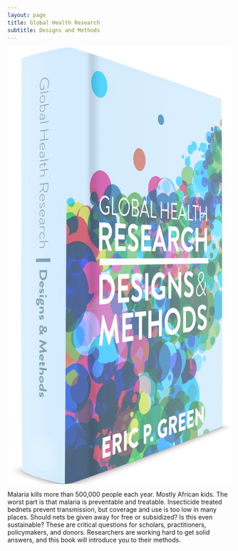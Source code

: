```yaml
---
layout: page
title: Global Health Research
subtitle: Designs and Methods
---
```


<a href="http://www.designsandmethods.com/ebook/"><img align="center" src="/img/ghr-cover-web.png"></a>

Malaria kills more than 500,000 people each year. Mostly African kids. The worst part is that malaria is preventable and treatable. Insecticide treated bednets prevent transmission, but coverage and use is too low in many places. Should nets be given away for free or subsidized? Is this even sustainable? These are critical questions for scholars, practitioners, policymakers, and donors. Researchers are working hard to get solid answers, and this book will introduce you to their methods.
